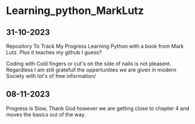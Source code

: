 # Learning_python_MarkLutz

31-10-2023
---------------------------
Repository To Track My Progress Learning Python with a book from Mark Lutz.
Plus it teaches my github I guess?



Coding with Cold fingers or cut's on the side of nails is not pleasent.
Regardless I am still gratefull the oppertunities we are given in modern Society with lot's of free information/


08-11-2023
--------------------------------------------------------------------------------
Progress is Slow, Thank God however we are getting close to chapter 4 and moves the basics out of the way.


